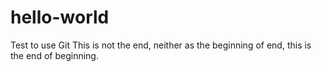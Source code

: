 # hello-world
Test to use Git
This is not the end, neither as the beginning of end, this is the end of beginning.
